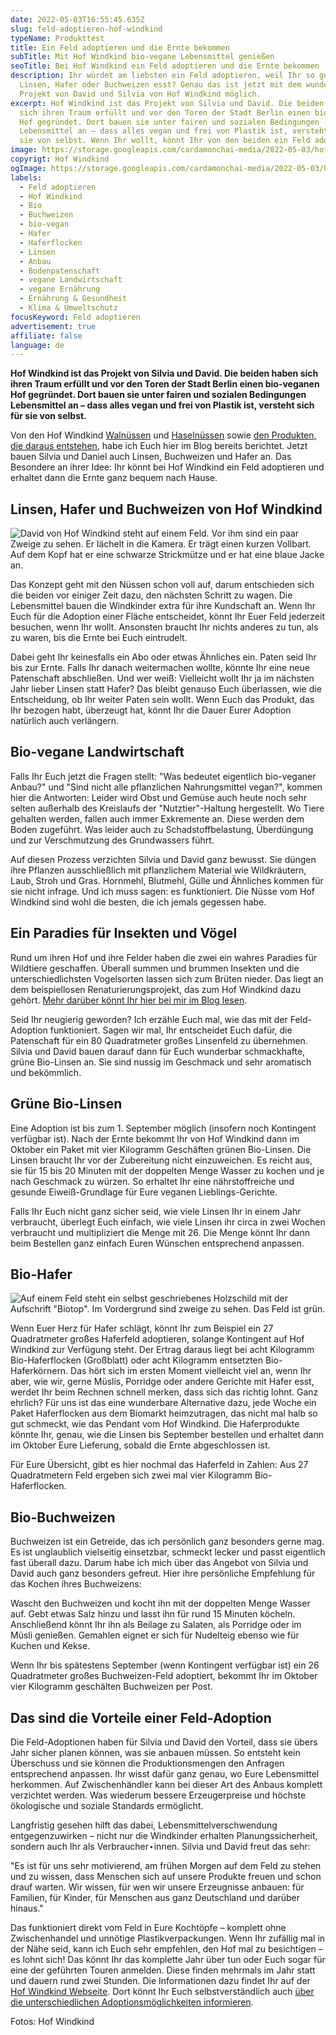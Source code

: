 ```yaml
---
date: 2022-05-03T16:55:45.635Z
slug: feld-adoptieren-hof-windkind
typeName: Produkttest
title: Ein Feld adoptieren und die Ernte bekommen
subTitle: Mit Hof Windkind bio-vegane Lebensmittel genießen
seoTitle: Bei Hof Windkind ein Feld adoptieren und die Ernte bekommen
description: Ihr würdet am liebsten ein Feld adoptieren, weil Ihr so gerne
  Linsen, Hafer oder Buchweizen esst? Genau das ist jetzt mit dem wunderbaren
  Projekt von David und Silvia von Hof Windkind möglich.
excerpt: Hof Windkind ist das Projekt von Silvia und David. Die beiden haben
  sich ihren Traum erfüllt und vor den Toren der Stadt Berlin einen bio-veganen
  Hof gegründet. Dort bauen sie unter fairen und sozialen Bedingungen
  Lebensmittel an – dass alles vegan und frei von Plastik ist, versteht sich für
  sie von selbst. Wenn Ihr wollt, könnt Ihr von den beiden ein Feld adoptieren.
image: https://storage.googleapis.com/cardamonchai-media/2022-05-03/hof-windkind-jpg-imagine-d8d8b8_807b6c_1024_768/640.webp
copyrigt: Hof Windkind
ogImage: https://storage.googleapis.com/cardamonchai-media/2022-05-03/hof-windkind-fb-jpg-imagine-d8d8b8_767262_1200_628/640.webp
labels:
  - Feld adoptieren
  - Hof Windkind
  - Bio
  - Buchweizen
  - bio-vegan
  - Hafer
  - Haferflocken
  - Linsen
  - Anbau
  - Bodenpatenschaft
  - vegane Landwirtschaft
  - vegane Ernährung
  - Ernährung & Gesundheit
  - Klima & Umweltschutz
focusKeyword: Feld adoptieren
advertisement: true
affiliate: false
language: de
---
```

**Hof Windkind ist das Projekt von Silvia und David. Die beiden haben sich ihren Traum erfüllt und vor den Toren der Stadt Berlin einen bio-veganen Hof gegründet. Dort bauen sie unter fairen und sozialen Bedingungen Lebensmittel an – dass alles vegan und frei von Plastik ist, versteht sich für sie von selbst.**

Von den Hof Windkind [Walnüssen](/2019/09/hof-windkind-walnuss-baum-adoptieren/) und [Haselnüssen](/2020/03/haselnuesse-hof-windkind/) sowie [den Produkten, die daraus entstehen](/2020/10/walnussoel-hof-windkind/), habe ich Euch hier im Blog bereits berichtet. Jetzt bauen Silvia und Daniel auch Linsen, Buchweizen und Hafer an. Das Besondere an ihrer Idee: Ihr könnt bei Hof Windkind ein Feld adoptieren und erhaltet dann die Ernte ganz bequem nach Hause.

## Linsen, Hafer und Buchweizen von Hof Windkind

![David von Hof Windkind steht auf einem Feld. Vor ihm sind ein paar Zweige zu sehen. Er lächelt in die Kamera. Er trägt einen kurzen Vollbart. Auf dem Kopf hat er eine schwarze Strickmütze und er hat eine blaue Jacke an.](https://storage.googleapis.com/cardamonchai-media/2022-05-03/david-hof-windkind-jpg-imagine-f8f8f8_75706a_1024_768/640.webp "David auf Hof Windkind")

Das Konzept geht mit den Nüssen schon voll auf, darum entschieden sich die beiden vor einiger Zeit dazu, den nächsten Schritt zu wagen. Die Lebensmittel bauen die Windkinder extra für ihre Kundschaft an. Wenn Ihr Euch für die Adoption einer Fläche entscheidet, könnt Ihr Euer Feld jederzeit besuchen, wenn Ihr wollt. Ansonsten braucht Ihr nichts anderes zu tun, als zu waren, bis die Ernte bei Euch eintrudelt.

Dabei geht Ihr keinesfalls ein Abo oder etwas Ähnliches ein. Paten seid Ihr bis zur Ernte. Falls Ihr danach weitermachen wollte, könnte Ihr eine neue Patenschaft abschließen. Und wer weiß: Vielleicht wollt Ihr ja im nächsten Jahr lieber Linsen statt Hafer? Das bleibt genauso Euch überlassen, wie die Entscheidung, ob Ihr weiter Paten sein wollt. Wenn Euch das Produkt, das Ihr bezogen habt, überzeugt hat, könnt Ihr die Dauer Eurer Adoption natürlich auch verlängern.

## Bio-vegane Landwirtschaft

Falls Ihr Euch jetzt die Fragen stellt: "Was bedeutet eigentlich bio-veganer Anbau?" und "Sind nicht alle pflanzlichen Nahrungsmittel vegan?", kommen hier die Antworten: Leider wird Obst und Gemüse auch heute noch sehr selten außerhalb des Kreislaufs der "Nutztier"-Haltung hergestellt. Wo Tiere gehalten werden, fallen auch immer Exkremente an. Diese werden dem Boden zugeführt. Was leider auch zu Schadstoffbelastung, Überdüngung und zur Verschmutzung des Grundwassers führt.

Auf diesen Prozess verzichten Silvia und David ganz bewusst. Sie düngen ihre Pflanzen ausschließlich mit pflanzlichem Material wie Wildkräutern, Laub, Stroh und Gras. Hornmehl, Blutmehl, Gülle und Ähnliches kommen für sie nicht infrage. Und ich muss sagen: es funktioniert. Die Nüsse vom Hof Windkind sind wohl die besten, die ich jemals gegessen habe.

## Ein Paradies für Insekten und Vögel

Rund um ihren Hof und ihre Felder haben die zwei ein wahres Paradies für Wildtiere geschaffen. Überall summen und brummen Insekten und die unterschiedlichsten Vogelsorten lassen sich zum Brüten nieder. Das liegt an dem beispiellosen Renaturierungsprojekt, das zum Hof Windkind dazu gehört. [Mehr darüber könnt Ihr hier bei mir im Blog lesen](/2021/04/bodenpatenschaft-hof-windkind/).

Seid Ihr neugierig geworden? Ich erzähle Euch mal, wie das mit der Feld-Adoption funktioniert. Sagen wir mal, Ihr entscheidet Euch dafür, die Patenschaft für ein 80 Quadratmeter großes Linsenfeld zu übernehmen. Silvia und David bauen darauf dann für Euch wunderbar schmackhafte, grüne Bio-Linsen an. Sie sind nussig im Geschmack und sehr aromatisch und bekömmlich.

## Grüne Bio-Linsen

Eine Adoption ist bis zum 1. September möglich (insofern noch Kontingent verfügbar ist). Nach der Ernte bekommt Ihr von Hof Windkind dann im Oktober ein Paket mit vier Kilogramm Geschäften grünen Bio-Linsen. Die Linsen braucht Ihr vor der Zubereitung nicht einzuweichen. Es reicht aus, sie für 15 bis 20 Minuten mit der doppelten Menge Wasser zu kochen und je nach Geschmack zu würzen. So erhaltet Ihr eine nährstoffreiche und gesunde Eiweiß-Grundlage für Eure veganen Lieblings-Gerichte.

Falls Ihr Euch nicht ganz sicher seid, wie viele Linsen Ihr in einem Jahr verbraucht, überlegt Euch einfach, wie viele Linsen ihr circa in zwei Wochen verbraucht und multipliziert die Menge mit 26. Die Menge könnt Ihr dann beim Bestellen ganz einfach Euren Wünschen entsprechend anpassen.

## Bio-Hafer

![Auf einem Feld steht ein selbst geschriebenes Holzschild mit der Aufschrift \"Biotop\". Im Vordergrund sind zweige zu sehen. Das Feld ist grün.](https://storage.googleapis.com/cardamonchai-media/2022-05-03/biotop-hof-windkind-jpg-imagine-183808_838c52_1024_768/640.webp "Das Biotop von Hof Windkind")

Wenn Euer Herz für Hafer schlägt, könnt Ihr zum Beispiel ein 27 Quadratmeter großes Haferfeld adoptieren, solange Kontingent auf Hof Windkind zur Verfügung steht. Der Ertrag daraus liegt bei acht Kilogramm Bio-Haferflocken (Großblatt) oder acht Kilogramm entsetzten Bio-Haferkörnern. Das hört sich im ersten Moment vielleicht viel an, wenn Ihr aber, wie wir, gerne Müslis, Porridge oder andere Gerichte mit Hafer esst, werdet Ihr beim Rechnen schnell merken, dass sich das richtig lohnt. Ganz ehrlich? Für uns ist das eine wunderbare Alternative dazu, jede Woche ein Paket Haferflocken aus dem Biomarkt heimzutragen, das nicht mal halb so gut schmeckt, wie das Pendant vom Hof Windkind. Die Haferprodukte könnte Ihr, genau, wie die Linsen bis September bestellen und erhaltet dann im Oktober Eure Lieferung, sobald die Ernte abgeschlossen ist.

Für Eure Übersicht, gibt es hier nochmal das Haferfeld in Zahlen: Aus 27 Quadratmetern Feld ergeben sich zwei mal vier Kilogramm Bio-Haferflocken. 

## Bio-Buchweizen

Buchweizen ist ein Getreide, das ich persönlich ganz besonders gerne mag. Es ist unglaublich vielseitig einsetzbar, schmeckt lecker und passt eigentlich fast überall dazu. Darum habe ich mich über das Angebot von Silvia und David auch ganz besonders gefreut. Hier ihre persönliche Empfehlung für das Kochen ihres Buchweizens:

Wascht den Buchweizen und kocht ihn mit der doppelten Menge Wasser auf. Gebt etwas Salz hinzu und lasst ihn für rund 15 Minuten köcheln. Anschließend könnt Ihr ihn als Beilage zu Salaten, als Porridge oder im Müsli genießen. Gemahlen eignet er sich für Nudelteig ebenso wie für Kuchen und Kekse.

Wenn Ihr bis spätestens September (wenn Kontingent verfügbar ist) ein 26 Quadratmeter großes Buchweizen-Feld adoptiert, bekommt Ihr im Oktober vier Kilogramm geschälten Buchweizen per Post.

## Das sind die Vorteile einer Feld-Adoption

Die Feld-Adoptionen haben für Silvia und David den Vorteil, dass sie übers Jahr sicher planen können, was sie anbauen müssen. So entsteht kein Überschuss und sie können die Produktionsmengen den Anfragen entsprechend anpassen. Ihr wisst dafür ganz genau, wo Eure Lebensmittel herkommen. Auf Zwischenhändler kann bei dieser Art des Anbaus komplett verzichtet werden. Was wiederum bessere Erzeugerpreise und höchste ökologische und soziale Standards ermöglicht.

Langfristig gesehen hilft das dabei, Lebensmittelverschwendung entgegenzuwirken – nicht nur die Windkinder erhalten Planungssicherheit, sondern auch Ihr als Verbraucher⋆innen. Silvia und David freut das sehr:

"Es ist für uns sehr motivierend, am frühen Morgen auf dem Feld zu stehen und zu wissen, dass Menschen sich auf unsere Produkte freuen und schon drauf warten. Wir wissen, für wen wir unsere Erzeugnisse anbauen: für Familien, für Kinder, für Menschen aus ganz Deutschland
und darüber hinaus."

Das funktioniert direkt vom Feld in Eure Kochtöpfe – komplett ohne Zwischenhandel und unnötige Plastikverpackungen. Wenn Ihr zufällig mal in der Nähe seid, kann ich Euch sehr empfehlen, den Hof mal zu besichtigen – es lohnt sich!  Das könnt Ihr das komplette Jahr über tun oder Euch sogar für eine der geführten Touren anmelden. Diese finden mehrmals im Jahr statt und dauern rund zwei Stunden. Die Informationen dazu findet Ihr auf der [Hof Windkind Webseite](https://www.hofwindkind.com/info/termine.html). Dort könnt Ihr Euch selbstverständlich auch [über die unterschiedlichen Adoptionsmöglichkeiten informieren](https://www.hofwindkind.com/info/alle-produkte.html).

Fotos: Hof Windkind